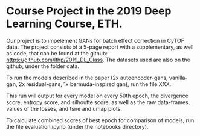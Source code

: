 # Course Project in the 2019 Deep Learning Course, ETH.
Our project is to impelement GANs for batch effect correction in CyTOF data.
The project consists of a 5-page report with a supplementary, 
as well as code, that can be found at the github: https://github.com/lthp/2019_DL_Class.
The datasets used are also on the github, under the folder data.

To run the models described in the paper 
(2x autoencoder-gans, vanilla-gan, 2x residual-gans, 1x bermuda-inspired gan), 
run the file XXX.

This run will output for every model on every 50th epoch, the divergence score, entropy score, and silhoutte score, 
as well as the raw data-frames, values of the losses, and tsne and umap plots.

To calculate combined scores of best epoch for comparison of models, 
run the file evaluation.ipynb (under the notebooks directory). 


